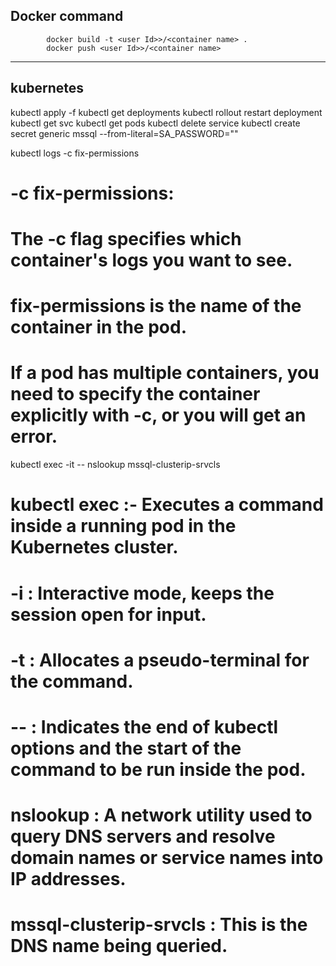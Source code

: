 Docker command
----------------------------------------------------------------------------------------
            docker build -t <user Id>>/<container name> .
            docker push <user Id>>/<container name>            
----------------------------------------------------------------------------------------


kubernetes
----------------------------------------------------------------------------------------
kubectl apply -f <yaml file>
kubectl get deployments
kubectl rollout restart deployment <deployment name>
kubectl get svc
kubectl get pods
kubectl delete service <service name>
kubectl create secret generic mssql --from-literal=SA_PASSWORD="<your strong password>"

kubectl logs <pod name> -c fix-permissions
# -c fix-permissions:
# The -c flag specifies which container's logs you want to see.
# fix-permissions is the name of the container in the pod.
# If a pod has multiple containers, you need to specify the container explicitly with -c, or you will get an error.

kubectl exec -it <pod name> -- nslookup mssql-clusterip-srvcls

# kubectl exec :- Executes a command inside a running pod in the Kubernetes cluster.
# -i : Interactive mode, keeps the session open for input.
# -t : Allocates a pseudo-terminal for the command.
# -- : Indicates the end of kubectl options and the start of the command to be run inside the pod.
# nslookup : A network utility used to query DNS servers and resolve domain names or service names into IP addresses.
# mssql-clusterip-srvcls :  This is the DNS name being queried.